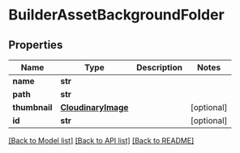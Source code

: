 # BuilderAssetBackgroundFolder

## Properties
Name | Type | Description | Notes
------------ | ------------- | ------------- | -------------
**name** | **str** |  | 
**path** | **str** |  | 
**thumbnail** | [**CloudinaryImage**](CloudinaryImage.md) |  | [optional] 
**id** | **str** |  | [optional] 

[[Back to Model list]](../README.md#documentation-for-models) [[Back to API list]](../README.md#documentation-for-api-endpoints) [[Back to README]](../README.md)


